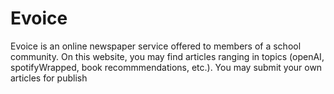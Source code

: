 # Evoice
Evoice is an online newspaper service offered to members of a school community. On this website, you may find articles ranging in topics (openAI, spotifyWrapped, book recommmendations, etc.). You may submit your own articles for publish
